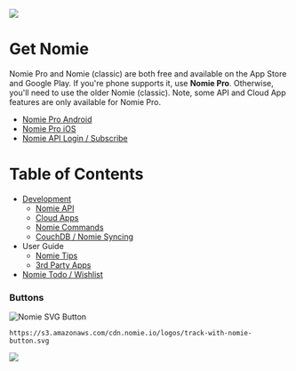 ![](https://cdn.nomie.io/logos/2.0/nomie-logo-horizontal.png)

# Get Nomie

Nomie Pro and Nomie (classic) are both free and available on the App Store and Google Play.
If you're phone supports it, use **Nomie Pro**. Otherwise, you'll need to use the older Nomie (classic). Note, some API and Cloud App features are only available for Nomie Pro.

- [Nomie Pro Android](https://play.google.com/store/apps/details?id=io.nomie.pro&hl=en)
- [Nomie Pro iOS](https://itunes.apple.com/us/app/nomie-pro/id1190618299?mt=8)
- [Nomie API Login / Subscribe](https://connect.nomie.io)

# Table of Contents

* [Development](development/Introduction.md)
	* [Nomie API](development/nomie-api.md)
	* [Cloud Apps](development/cloud-apps.md)
	* [Nomie Commands](development/nomie-commands.md)
	* [CouchDB / Nomie Syncing](development/couchdb-setup.md)
* User Guide
	* [Nomie Tips](user-guide/nomie-tips.md)
	* [3rd Party Apps](user-guide/3rd-party-cloudapps.md)
* [Nomie Todo / Wishlist](todo.md)


### Buttons

![Nomie SVG Button](https://cdn.nomie.io/logos/track-with-nomie-button.svg)

 ``https://s3.amazonaws.com/cdn.nomie.io/logos/track-with-nomie-button.svg``



![](https://cdn.nomie.io/logos/2.0/nomie-logo-horizontal.png)
